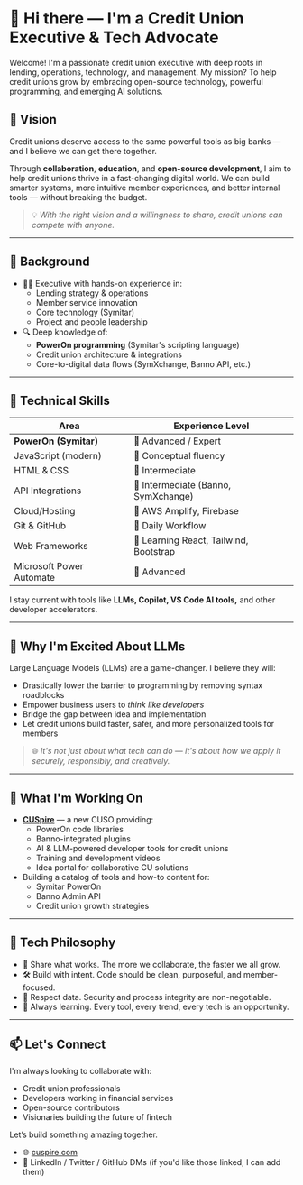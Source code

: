 # 👋 Hi there — I'm a Credit Union Executive & Tech Advocate

Welcome! I'm a passionate credit union executive with deep roots in lending, operations, technology, and management. My mission? To help credit unions grow by embracing open-source technology, powerful programming, and emerging AI solutions.

## 🚀 Vision

Credit unions deserve access to the same powerful tools as big banks — and I believe we can get there together.

Through **collaboration**, **education**, and **open-source development**, I aim to help credit unions thrive in a fast-changing digital world. We can build smarter systems, more intuitive member experiences, and better internal tools — without breaking the budget.

> 💡 *With the right vision and a willingness to share, credit unions can compete with anyone.*

---

## 💼 Background

- 👨‍💻 Executive with hands-on experience in:
  - Lending strategy & operations
  - Member service innovation
  - Core technology (Symitar)
  - Project and people leadership
- 🔍 Deep knowledge of:
  - **PowerOn programming** (Symitar's scripting language)
  - Credit union architecture & integrations
  - Core-to-digital data flows (SymXchange, Banno API, etc.)

---

## 🧠 Technical Skills

| Area                  | Experience Level       |
|-----------------------|------------------------|
| **PowerOn (Symitar)** | 🧠 Advanced / Expert    |
| JavaScript (modern)   | 🧠 Conceptual fluency   |
| HTML & CSS            | 🧠 Intermediate         |
| API Integrations      | 🧠 Intermediate (Banno, SymXchange) |
| Cloud/Hosting         | 🧠 AWS Amplify, Firebase |
| Git & GitHub          | 🧠 Daily Workflow       |
| Web Frameworks        | 🧠 Learning React, Tailwind, Bootstrap |
| Microsoft Power Automate | 🧠 Advanced       |

I stay current with tools like **LLMs, Copilot, VS Code AI tools,** and other developer accelerators.

---

## 🤖 Why I'm Excited About LLMs

Large Language Models (LLMs) are a game-changer. I believe they will:

- Drastically lower the barrier to programming by removing syntax roadblocks
- Empower business users to *think like developers*
- Bridge the gap between idea and implementation
- Let credit unions build faster, safer, and more personalized tools for members

> 🌐 *It's not just about what tech can do — it's about how we apply it securely, responsibly, and creatively.*

---

## 🧩 What I'm Working On

- **[CUSpire](https://cuspire.com)** — a new CUSO providing:
  - PowerOn code libraries
  - Banno-integrated plugins
  - AI & LLM-powered developer tools for credit unions
  - Training and development videos
  - Idea portal for collaborative CU solutions
- Building a catalog of tools and how-to content for:
  - Symitar PowerOn
  - Banno Admin API
  - Credit union growth strategies

---

## 🔧 Tech Philosophy

- 👐 Share what works. The more we collaborate, the faster we all grow.
- 🛠️ Build with intent. Code should be clean, purposeful, and member-focused.
- 🔐 Respect data. Security and process integrity are non-negotiable.
- 🧠 Always learning. Every tool, every trend, every tech is an opportunity.

---

## 📫 Let's Connect

I'm always looking to collaborate with:
- Credit union professionals
- Developers working in financial services
- Open-source contributors
- Visionaries building the future of fintech

Let’s build something amazing together.

- 🌐 [cuspire.com](https://cuspire.com)
- 💬 LinkedIn / Twitter / GitHub DMs (if you'd like those linked, I can add them)
